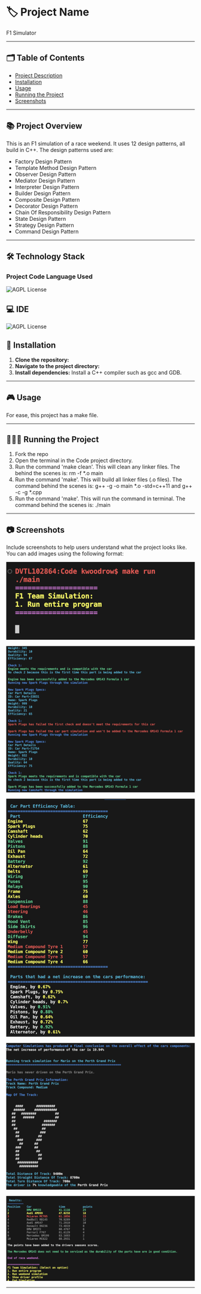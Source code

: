 # 🏷️ Project Name
F1 Simulator

---
## 🗂️ Table of Contents

- [Project Description](#project-description)
- [Installation](#installation)
- [Usage](#usage)
- [Running the Project](#running-the-project)
- [Screenshots](#screenshots)
---

## :books: Project Overview
This is an F1 simulation of a race weekend. It uses 12 design patterns, all build in C++.
The design patterns used are:
- Factory Design Pattern
- Template Method Design Pattern
- Observer Design Pattern
- Mediator Design Pattern
- Interpreter Design Pattern
- Builder Design Pattern
- Composite Design Pattern
- Decorator Design Pattern
- Chain Of Responsibility Design Pattern
- State Design Pattern
- Strategy Design Pattern
- Command Design Pattern

---

## :hammer_and_wrench: Technology Stack 

### Project Code Language Used

 ![AGPL License](https://img.shields.io/badge/C%2B%2B-00599C?style=for-the-badge&logo=c%2B%2B&logoColor=white)

## 💻 IDE

 ![AGPL License](https://img.shields.io/badge/VSCode-0078D4?style=for-the-badge&logo=visual%20studio%20code&logoColor=white)


## 📝 Installation

1. **Clone the repository:**
2. **Navigate to the project directory:**
3. **Install dependencies:**
   Install a C++ compiler such as gcc and GDB.

---

## 🎮 Usage

For ease, this project has a make file. 

---

## 🏃🏻‍♂️ Running the Project

1. Fork the repo
2. Open the terminal in the Code project directory.
3. Run the command 'make clean'. This will clean any linker files. The behind the scenes is: rm -f *.o main
4. Run the command 'make'. This will build all linker files (.o files). The command behind the scenes is: g++ -g -o main *.o -std=c++11 and g++ -c -g *.cpp
5. Run the command 'make'. This will run the command in terminal. The command behind the scenes is: ./main

---

## 📷 Screenshots

Include screenshots to help users understand what the project looks like. You can add images using the following format:

![When you run the program](https://github.com/kieran-woodrow/F1-Simulation/blob/main/Assets/Screenshot%202024-06-05%20at%2003.29.23.png)

![Some data displayed](https://github.com/kieran-woodrow/F1-Simulation/blob/main/Assets/Screenshot%202024-06-05%20at%2003.29.43.png)

![Car parts efficienty table](https://github.com/kieran-woodrow/F1-Simulation/blob/main/Assets/Screenshot%202024-06-05%20at%2003.30.35.png)

![Map of race](https://github.com/kieran-woodrow/F1-Simulation/blob/main/Assets/Screenshot%202024-06-05%20at%2003.30.20.png)

![Results table](https://github.com/kieran-woodrow/F1-Simulation/blob/main/Assets/Screenshot%202024-06-05%20at%2003.30.56.png)

---
